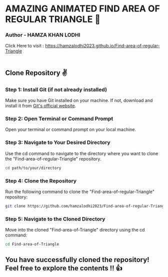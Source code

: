 # AMAZING ANIMATED FIND AREA OF REGULAR TRIANGLE 🎉

### Author - HAMZA KHAN LODHI

Click Here to visit : https://hamzalodhi2023.github.io/Find-area-of-regular-Triangle<br><br>

## Clone Repository ✌

### Step 1: Install Git (if not already installed)

Make sure you have Git installed on your machine. If not, download and install it from <a href="https://git-scm.com/" >Git's official website</a>.

### Step 2: Open Terminal or Command Prompt

Open your terminal or command prompt on your local machine.

### Step 3: Navigate to Your Desired Directory

Use the cd command to navigate to the directory where you want to clone the "Find-area-of-regular-Triangle" repository.

```bash
cd path/to/your/directory
```

### Step 4: Clone the Repository

Run the following command to clone the "Find-area-of-regular-Triangle" repository:

```bash
git clone https://github.com/hamzalodhi2023/Find-area-of-regular-Triangle.git
```

### Step 5: Navigate to the Cloned Directory

Move into the cloned "Find-area-of-Triangle" directory using the cd command:

```bash
cd Find-area-of-Triangle
```

## You have successfully cloned the repository! Feel free to explore the contents !! 👍
